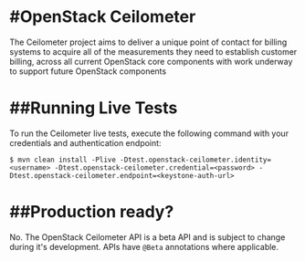 #OpenStack Ceilometer
================

The Ceilometer project aims to deliver a unique point of contact for billing systems to acquire all of the measurements they need to establish customer billing, 
across all current OpenStack core components with work underway to support future OpenStack components

##Running Live Tests
===
To run the Ceilometer live tests, execute the following command with your credentials and authentication endpoint:

    $ mvn clean install -Plive -Dtest.openstack-ceilometer.identity=<username> -Dtest.openstack-ceilometer.credential=<password> -Dtest.openstack-ceilometer.endpoint=<keystone-auth-url>

##Production ready?
===
No. The OpenStack Ceilometer API is a beta API and is subject to change during it's development. APIs have `@Beta` annotations where applicable.
